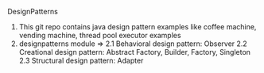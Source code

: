 DesignPatterns
1. This git repo contains java design pattern examples like coffee machine, vending machine, thread pool executor examples
2. designpatterns module =>
    2.1 Behavioral design pattern: Observer
    2.2 Creational design pattern: Abstract Factory, Builder, Factory, Singleton
    2.3 Structural design pattern: Adapter

